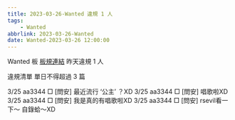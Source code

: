 ```yaml
---
title: 2023-03-26-Wanted 違規 1 人
tags:
    - Wanted
abbrlink: 2023-03-26-Wanted
date: Wanted-2023-03-26 12:00:00
---
```

Wanted 板 [板規連結](https://www.ptt.cc/bbs/Wanted/M.1608829773.A.D3B.html)
昨天違規 1 人
<!-- more -->

違規清單
單日不得超過 3 篇

3/25 aa3344 □ [問安] 最近流行 ‘公主’ ？XD
3/25 aa3344 □ [問安] 唱歌啦XD
3/25 aa3344 □ [問安] 我是真的有唱歌啦XD
3/25 aa3344 □ [問安] rsevil看一下～ 自錄蛤～XD